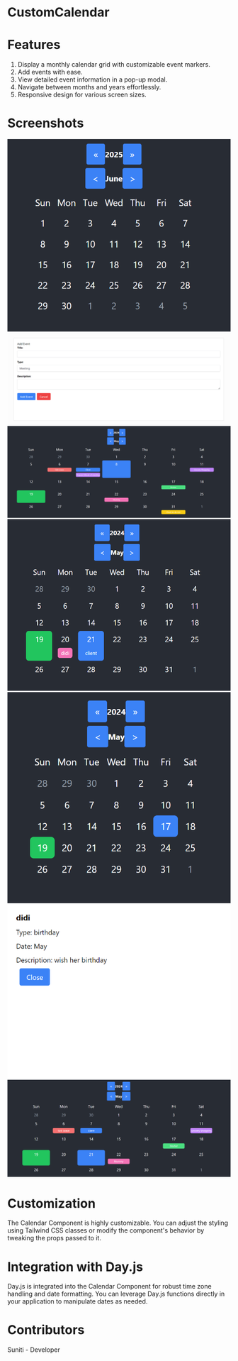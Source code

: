 # CustomCalendar

# Features
1. Display a monthly calendar grid with customizable event markers.
2. Add events with ease.
3. View detailed event information in a pop-up modal.
4. Navigate between months and years effortlessly.
5. Responsive design for various screen sizes.

# Screenshots
![Alt text](MonthNdYearChange.png) ![Alt text](addEventSS.png) ![Alt text](all.png) ![Alt text](<Calendar with events (Front-end).png>) ![Alt text](currentDateHighlight.png) ![Alt text](detailsOfEventSS.png) ![Alt text](events.png)

# Customization
The Calendar Component is highly customizable. You can adjust the styling using Tailwind CSS classes or modify the component's behavior by tweaking the props passed to it.

# Integration with Day.js
Day.js is integrated into the Calendar Component for robust time zone handling and date formatting. You can leverage Day.js functions directly in your application to manipulate dates as needed.

# Contributors
Suniti - Developer
